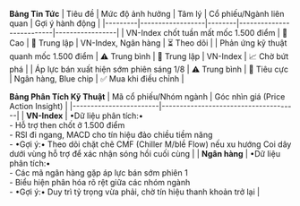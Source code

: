 **Bảng Tin Tức**
| Tiêu đề | Mức độ ảnh hưởng | Tâm lý | Cổ phiếu/Ngành liên quan | Gợi ý hành động |
|---------|------------------|--------|--------------------------|-----------------|
| VN-Index chốt tuần mất mốc 1.500 điểm | 🚨 Cao | 🔵 Trung lập | VN-Index, Ngân hàng | ⏳ Theo dõi |
| Phản ứng kỹ thuật quanh mốc 1.500 điểm | ⚠️ Trung bình | 🔵 Trung lập | VN-Index | 📈 Chờ bứt phá |
| Áp lực bán xuất hiện sớm phiên sáng 1/8 | ⚠️ Trung bình | 🔴 Tiêu cực | Ngân hàng, Blue chip | ✅ Mua khi điều chỉnh |

**Bảng Phân Tích Kỹ Thuật**
| Mã cổ phiếu/Nhóm ngành | Góc nhìn giá (Price Action Insight) |
|------------------------|--------------------------------------|
| **VN-Index** | •Dữ liệu phân tích:• <br>- Hỗ trợ then chốt ở 1.500 điểm <br>- RSI đi ngang, MACD cho tín hiệu đảo chiều tiềm năng <br>- •Gợi ý:• Theo dõi chặt chẽ CMF (Chiller M/blề Flow) nếu xu hướng Coi dây dưới vùng hỗ trợ để xác nhận sóng hồi cuối cùng |
| **Ngân hàng** | •Dữ liệu phân tích:• <br>- Các mã ngân hàng gặp áp lực bán sớm phiên 1 <br>- Biểu hiện phân hóa rõ rệt giữa các nhóm ngành <br>- •Gợi ý:• Duy trì tỷ trọng vừa phải, chờ tín hiệu thanh khoản trở lại |